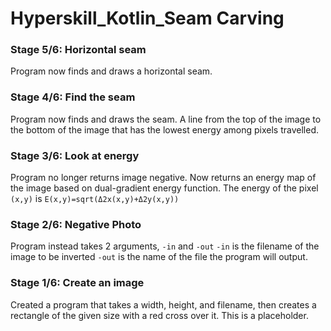 # Hyperskill_Kotlin_Seam Carving

### Stage 5/6: Horizontal seam

Program now finds and draws a horizontal seam.

### Stage 4/6: Find the seam

Program now finds and draws the seam. A line from the top of the image to the bottom of the image that has the lowest energy among pixels travelled.

### Stage 3/6: Look at energy

Program no longer returns image negative. Now returns an energy map of the image based on dual-gradient energy function.
The energy of the pixel `(x,y)` is `E(x,y)=sqrt(Δ2x(x,y)+Δ2y(x,y))`

### Stage 2/6: Negative Photo

Program instead takes 2 arguments, `-in` and `-out`
`-in` is the filename of the image to be inverted
`-out` is the name of the file the program will output.

### Stage 1/6: Create an image

Created a program that takes a width, height, and filename, then creates a rectangle of the given size with a red cross over it.
This is a placeholder.